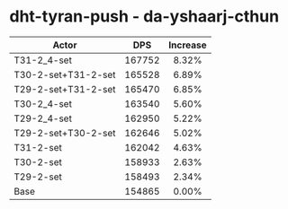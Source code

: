 # dht-tyran-push - da-yshaarj-cthun
| Actor | DPS | Increase |
|---|:---:|:---:|
|T31-2_4-set|167752|8.32%|
|T30-2-set+T31-2-set|165528|6.89%|
|T29-2-set+T31-2-set|165470|6.85%|
|T30-2_4-set|163540|5.60%|
|T29-2_4-set|162950|5.22%|
|T29-2-set+T30-2-set|162646|5.02%|
|T31-2-set|162042|4.63%|
|T30-2-set|158933|2.63%|
|T29-2-set|158493|2.34%|
|Base|154865|0.00%|
